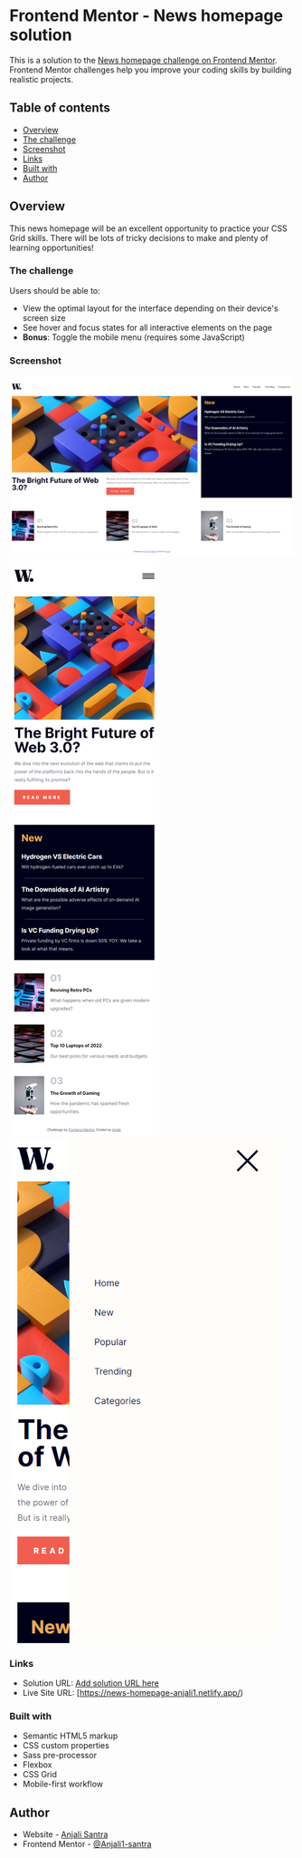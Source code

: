 # Frontend Mentor - News homepage solution

This is a solution to the [News homepage challenge on Frontend Mentor](https://www.frontendmentor.io/challenges/news-homepage-H6SWTa1MFl). Frontend Mentor challenges help you improve your coding skills by building realistic projects.

## Table of contents

- [Overview](#overview)
- [The challenge](#the-challenge)
- [Screenshot](#screenshot)
- [Links](#links)
- [Built with](#built-with)
- [Author](#author)

## Overview

This news homepage will be an excellent opportunity to practice your CSS Grid skills. There will be lots of tricky decisions to make and plenty of learning opportunities!

### The challenge

Users should be able to:

- View the optimal layout for the interface depending on their device's screen size
- See hover and focus states for all interactive elements on the page
- **Bonus**: Toggle the mobile menu (requires some JavaScript)

### Screenshot
![Desktop Screenshot](https://github.com/Anjali1-santra/news-homepage/blob/main/Screenshots/desktop-view-screenshot.png)
![Mobile-Screenshot](https://github.com/Anjali1-santra/news-homepage/blob/main/Screenshots/mobile-view-screenshot.png)
![Mobile-menu-Screenshot](https://github.com/Anjali1-santra/news-homepage/blob/main/Screenshots/mobile-menu-screenshot.png)

### Links

- Solution URL: [Add solution URL here](https://www.frontendmentor.io/solutions/news-homepage-2WxZvjaRee)
- Live Site URL: [https://news-homepage-anjali1.netlify.app/)

### Built with

- Semantic HTML5 markup
- CSS custom properties
- Sass pre-processor
- Flexbox
- CSS Grid
- Mobile-first workflow

## Author

- Website - [Anjali Santra](https://app.netlify.com/teams/anjali1-santra/overview)
- Frontend Mentor - [@Anjali1-santra](https://www.frontendmentor.io/profile/Anjali1-santra)
